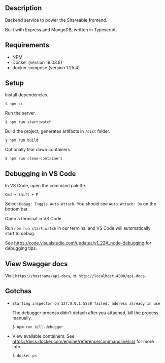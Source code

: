 ## Description

Backend service to power the Shareable frontend.

Built with Express and MongoDB, written in Typescript.

## Requirements

- NPM
- Docker (version 19.03.8)
- docker-compose (version 1.25.4)

## Setup

Install dependencies.

`$ npm ci`

Run the server.

`$ npm run start:watch`

Build the project, generates artifacts in `/dist` folder.

`$ npm run build`

Optionally tear down containers.

`$ npm run clean-containers`

## Debugging in VS Code

In VS Code, open the command palette.

`Cmd + Shift + P`

Select `Debug: Toggle Auto Attach`. You should see `Auto Attach: On` on the bottom bar.

Open a terminal in VS Code.

Run `npm run start:watch` in our terminal and VS Code will automatically start to debug.

See https://code.visualstudio.com/updates/v1_22#_node-debugging for debugging tips.

## View Swagger docs

Visit `https://hostname/api-docs`, ie. `http://localhost:4000/api-docs`.

## Gotchas

- `Starting inspector on 127.0.0.1:5858 failed: address already in use`

  The debugger process didn't detach after you attached, kill the process manually.

  `$ npm run kill-debugger`

- View available containers. See https://docs.docker.com/engine/reference/commandline/cli/ for more info.

  `$ docker ps`
